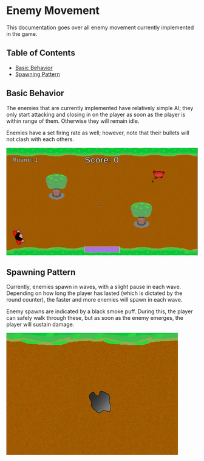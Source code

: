 # Enemy Movement
This documentation goes over all enemy movement currently implemented in the game.

## Table of Contents
- [Basic Behavior](#Basic-Behavior)
- [Spawning Pattern](#Spawning-Pattern)

## Basic Behavior
The enemies that are currently implemented have relatively simple AI; they only start attacking and closing in on the player as soon as the player is within range of them. Otherwise they will remain idle.

Enemies have a set firing rate as well; however, note that their bullets will not clash with each others.

![Enemy Behavior](./assets/enemy_behavior.gif)

## Spawning Pattern
Currently, enemies spawn in waves, with a slight pause in each wave. Depending on how long the player has lasted (which is dictated by the round counter), the faster and more enemies will spawn in each wave. 

Enemy spawns are indicated by a black smoke puff. During this, the player can safely walk through these, but as soon as the enemy emerges, the player will sustain damage.

![Enemy Spawn](./assets/enemy_spawn.gif)